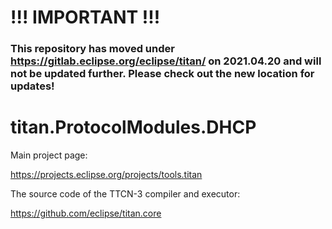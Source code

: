 # !!! IMPORTANT !!!
### This repository has moved under https://gitlab.eclipse.org/eclipse/titan/ on 2021.04.20 and will not be updated further. Please check out the new location for updates!

# 

# titan.ProtocolModules.DHCP

Main project page:

https://projects.eclipse.org/projects/tools.titan

The source code of the TTCN-3 compiler and executor:

https://github.com/eclipse/titan.core
